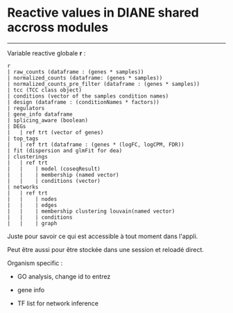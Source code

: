 
# Reactive values in DIANE shared accross modules
---

Variable reactive globale **r** :
```
r
| raw_counts (dataframe : (genes * samples))
| normalized_counts (dataframe: (genes * samples))
| normalized_counts_pre_filter (dataframe : (genes * samples))
| tcc (TCC class object)
| conditions (vector of the samples condition names)
| design (dataframe : (conditionNames * factors))
| regulators
| gene_info dataframe 
| splicing_aware (boolean)
| DEGs
|   | ref trt (vector of genes)
| top_tags
|   | ref trt (dataframe : (genes * (logFC, logCPM, FDR))
| fit (dispersion and glmFit for dea)
| clusterings
|   | ref trt 
|   |    | model (coseqResult)
|   |    | membership (named vector)
|   |    | conditions (vector)
| networks
|   | ref trt 
|   |    | nodes
|   |    | edges
|   |    | membership clustering louvain(named vector)
|   |    | conditions
|   |    | graph
``` 

Juste pour savoir ce qui est accessible à tout moment dans l'appli.

Peut être aussi pour être stockée dans une session et reloadé direct.


Organism specific :

+ GO analysis, change id to entrez

+ gene info

+ TF list for network inference